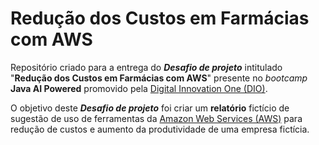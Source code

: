 # Redução dos Custos em Farmácias com AWS

Repositório criado para a entrega do **_Desafio de projeto_** intitulado "**Redução dos Custos em Farmácias com AWS**" presente no _bootcamp_ **Java AI Powered** promovido pela [Digital Innovation One (DIO)](https://www.dio.me/).


O objetivo deste **_Desafio de projeto_** foi criar um **relatório** fictício de sugestão de uso de ferramentas da [Amazon Web Services (AWS)](https://aws.amazon.com/pt/) para redução de custos e aumento da produtividade de uma empresa fictícia. 